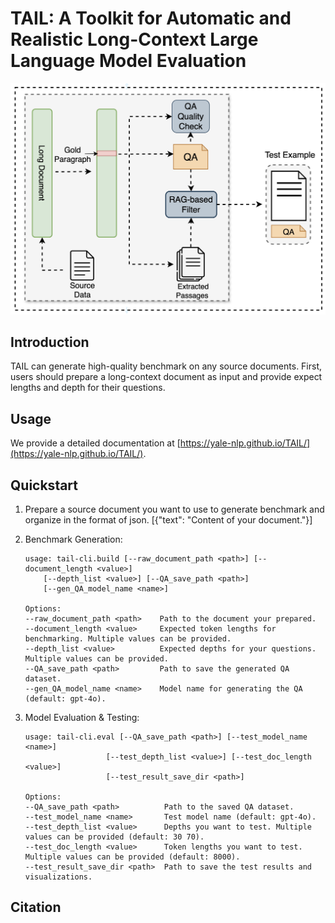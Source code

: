 # TAIL: A Toolkit for Automatic and Realistic Long-Context Large Language Model Evaluation
<center>
<img src="img/outline.png" alt="img" width="600">
</center>

## Introduction
TAIL can generate high-quality benchmark on any source documents. First, users should prepare a long-context document as input and provide expect lengths and depth for their questions. 


## Usage

We provide a detailed documentation at [https://yale-nlp.github.io/TAIL/](https://yale-nlp.github.io/TAIL/). 

## Quickstart 

1. Prepare a source document you want to use to generate benchmark and organize in the format of json.
    [{"text": "Content of your document."}]

2. Benchmark Generation:

    ```
    usage: tail-cli.build [--raw_document_path <path>] [--document_length <value>] 
        [--depth_list <value>] [--QA_save_path <path>] 
        [--gen_QA_model_name <name>]

    Options:
    --raw_document_path <path>    Path to the document your prepared.
    --document_length <value>     Expected token lengths for benchmarking. Multiple values can be provided.
    --depth_list <value>          Expected depths for your questions. Multiple values can be provided.
    --QA_save_path <path>         Path to save the generated QA dataset.
    --gen_QA_model_name <name>    Model name for generating the QA (default: gpt-4o).
    ```

3. Model Evaluation & Testing:

    ```
    usage: tail-cli.eval [--QA_save_path <path>] [--test_model_name <name>] 
                      [--test_depth_list <value>] [--test_doc_length <value>] 
                      [--test_result_save_dir <path>]

    Options:
    --QA_save_path <path>          Path to the saved QA dataset.
    --test_model_name <name>       Test model name (default: gpt-4o).
    --test_depth_list <value>      Depths you want to test. Multiple values can be provided (default: 30 70).
    --test_doc_length <value>      Token lengths you want to test. Multiple values can be provided (default: 8000).
    --test_result_save_dir <path>  Path to save the test results and visualizations.  
    ```

## Citation
